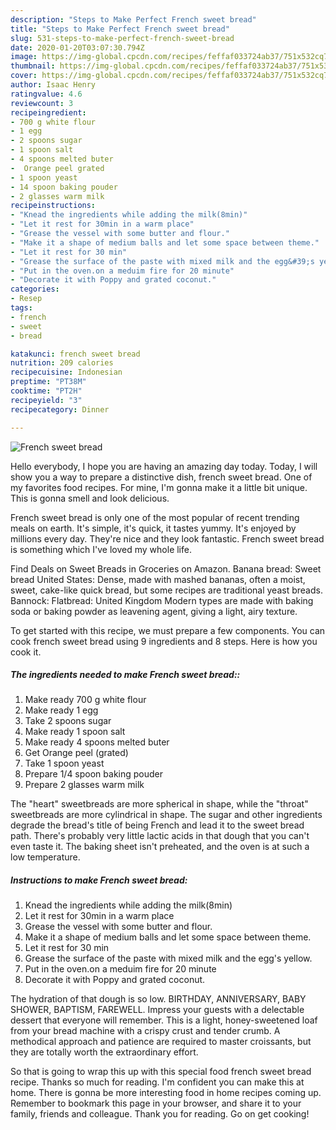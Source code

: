 ```yaml
---
description: "Steps to Make Perfect French sweet bread"
title: "Steps to Make Perfect French sweet bread"
slug: 531-steps-to-make-perfect-french-sweet-bread
date: 2020-01-20T03:07:30.794Z
image: https://img-global.cpcdn.com/recipes/feffaf033724ab37/751x532cq70/french-sweet-bread-recipe-main-photo.jpg
thumbnail: https://img-global.cpcdn.com/recipes/feffaf033724ab37/751x532cq70/french-sweet-bread-recipe-main-photo.jpg
cover: https://img-global.cpcdn.com/recipes/feffaf033724ab37/751x532cq70/french-sweet-bread-recipe-main-photo.jpg
author: Isaac Henry
ratingvalue: 4.6
reviewcount: 3
recipeingredient:
- 700 g white flour
- 1 egg
- 2 spoons sugar
- 1 spoon salt
- 4 spoons melted buter
-  Orange peel grated
- 1 spoon yeast
- 14 spoon baking pouder
- 2 glasses warm milk
recipeinstructions:
- "Knead the ingredients while adding the milk(8min)"
- "Let it rest for 30min in a warm place"
- "Grease the vessel with some butter and flour."
- "Make it a shape of medium balls and let some space between theme."
- "Let it rest for 30 min"
- "Grease the surface of the paste with mixed milk and the egg&#39;s yellow."
- "Put in the oven.on a meduim fire for 20 minute"
- "Decorate it with Poppy and grated coconut."
categories:
- Resep
tags:
- french
- sweet
- bread

katakunci: french sweet bread
nutrition: 209 calories
recipecuisine: Indonesian
preptime: "PT38M"
cooktime: "PT2H"
recipeyield: "3"
recipecategory: Dinner

---
```



![French sweet bread](https://img-global.cpcdn.com/recipes/feffaf033724ab37/751x532cq70/french-sweet-bread-recipe-main-photo.jpg)

Hello everybody, I hope you are having an amazing day today. Today, I will show you a way to prepare a distinctive dish, french sweet bread. One of my favorites food recipes. For mine, I'm gonna make it a little bit unique. This is gonna smell and look delicious.

French sweet bread is only one of the most popular of recent trending meals on earth. It's simple, it's quick, it tastes yummy. It's enjoyed by millions every day. They're nice and they look fantastic. French sweet bread is something which I've loved my whole life.

Find Deals on Sweet Breads in Groceries on Amazon. Banana bread: Sweet bread United States: Dense, made with mashed bananas, often a moist, sweet, cake-like quick bread, but some recipes are traditional yeast breads. Bannock: Flatbread: United Kingdom Modern types are made with baking soda or baking powder as leavening agent, giving a light, airy texture.


To get started with this recipe, we must prepare a few components. You can cook french sweet bread using 9 ingredients and 8 steps. Here is how you cook it.

##### The ingredients needed to make French sweet bread::

1. Make ready 700 g white flour
1. Make ready 1 egg
1. Take 2 spoons sugar
1. Make ready 1 spoon salt
1. Make ready 4 spoons melted buter
1. Get  Orange peel (grated)
1. Take 1 spoon yeast
1. Prepare 1/4 spoon baking pouder
1. Prepare 2 glasses warm milk


The &#34;heart&#34; sweetbreads are more spherical in shape, while the &#34;throat&#34; sweetbreads are more cylindrical in shape. The sugar and other ingredients degrade the bread&#39;s title of being French and lead it to the sweet bread path. There&#39;s probably very little lactic acids in that dough that you can&#39;t even taste it. The baking sheet isn&#39;t preheated, and the oven is at such a low temperature. 

##### Instructions to make French sweet bread:

1. Knead the ingredients while adding the milk(8min)
1. Let it rest for 30min in a warm place
1. Grease the vessel with some butter and flour.
1. Make it a shape of medium balls and let some space between theme.
1. Let it rest for 30 min
1. Grease the surface of the paste with mixed milk and the egg&#39;s yellow.
1. Put in the oven.on a meduim fire for 20 minute
1. Decorate it with Poppy and grated coconut.


The hydration of that dough is so low. BIRTHDAY, ANNIVERSARY, BABY SHOWER, BAPTISM, FAREWELL. Impress your guests with a delectable dessert that everyone will remember. This is a light, honey-sweetened loaf from your bread machine with a crispy crust and tender crumb. A methodical approach and patience are required to master croissants, but they are totally worth the extraordinary effort. 

So that is going to wrap this up with this special food french sweet bread recipe. Thanks so much for reading. I'm confident you can make this at home. There is gonna be more interesting food in home recipes coming up. Remember to bookmark this page in your browser, and share it to your family, friends and colleague. Thank you for reading. Go on get cooking!
